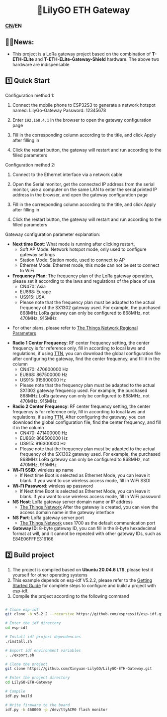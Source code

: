 <h1 align = "center">🌟LilyGO ETH Gateway</h1>

### [CN](./README_CN.MD)/EN

## 🏳️‍🌈News:

* This project is a LoRa gateway project based on the combination of **T-ETH-ELite** and **T-ETH-ELite-Gateway-Shield** hardware. The above two hardware are indispensable

## 1️⃣ Quick Start

Configuration method 1:

1. Connect the mobile phone to ESP32S3 to generate a network hotspot named: LilyGo-Gateway Password: 12345678

2. Enter `192.168.4.1` in the browser to open the gateway configuration page

3. Fill in the corresponding column according to the title, and click Apply after filling in

4. Click the restart button, the gateway will restart and run according to the filled parameters

Configuration method 2:

1. Connect to the Ethernet interface via a network cable

2. Open the Serial monitor, get the connected IP address from the serial monitor, use a computer on the same LAN to enter the serial printed IP address in the browser, and open the gateway configuration page
3. Fill in the corresponding column according to the title, and click Apply after filling in
4. Click the restart button, the gateway will restart and run according to the filled parameters

Gateway configuration parameter explanation:

- **Next time Boot**: What mode is running after clicking restart,
  * Soft AP Mode: Network hotspot mode, only used to configure gateway settings
  * Station Mode: Station mode, used to connect to AP
  * Ethernet Mode: Ethernet mode, this mode can not be set to connect to WiFi
- **Frequency Plan**: The frequency plan of the LoRa gateway operation, please set it according to the laws and regulations of the place of use
  * CN470: Asia
  * EU868: Europe
  * US915: USA
  * Please note that the frequency plan must be adapted to the actual frequency of the SX1302 gateway used. For example, the purchased 868MHz LoRa gateway can only be configured to 868MHz, not 470MHz, 915MHz
* For other plans, please refer to [The Things Network Regional Parameters][1]
- **Radio 1 Center Frequency**: RF center frequency setting, the center frequency is for reference only, fill in according to local laws and regulations, if using [TTN][1], you can download the global configuration file after configuring the gateway, find the center frequency, and fill it in the column
  * CN470: 470600000 Hz
  * EU868: 867500000 Hz
  * US915: 915600000 Hz
  * Please note that the frequency plan must be adapted to the actual SX1302 gateway frequency used. For example, the purchased 868MHz LoRa gateway can only be configured to 868MHz, not 470MHz, 915MHz
- **Radio 2 Center Frequency**: RF center frequency setting, the center frequency is for reference only, fill in according to local laws and regulations, if using [TTN][1], After configuring the gateway, you can download the global configuration file, find the center frequency, and fill it in the column
  * CN470: 471400000 Hz
  * EU868: 868500000 Hz
  * US915: 916300000 Hz
  * Please note that the frequency plan must be adapted to the actual frequency of the SX1302 gateway used. For example, the purchased 868MHz LoRa gateway can only be configured to 868MHz, not 470MHz, 915MHz
- **Wi-Fi SSID**: wireless ap name
  * If Next time Boot is selected as Ethernet Mode, you can leave it blank. If you want to use wireless access mode, fill in WiFi SSDI
- **Wi-Fi Password**: wireless ap password
  * If Next time Boot is selected as Ethernet Mode, you can leave it blank. If you want to use wireless access mode, fill in WiFi password
- **NS Host**: LoRa gateway server domain name or IP address
  * [The Things Network][2] After the gateway is created, you can view the access domain name in the gateway interface
- **NS Port**: LoRa gateway server port
  * [The Things Network][2] uses 1700 as the default communication port
- **Gateway ID**: 8-byte gateway ID, you can fill in the 8-byte hexadecimal format at will, and it cannot be repeated with other gateway IDs, such as E84E06FFFE316166

[1]: https://www.thethingsnetwork.org/docs/lorawan/regional-parameters/
[2]: https://www.thethingsnetwork.org

## 2️⃣ Build project

1. The project is compiled based on **Ubuntu 20.04.6 LTS**, please test it yourself for other operating systems
2. This example depends on esp-idf V5.2.2, please refer to the [Getting Started Guide](https://docs.espressif.com/projects/esp-idf/en/v5.2.2/esp32s3/index.html) for complete steps to configure and build a project with esp-idf.
3. Compile the project according to the following command
   
  ```bash

  # Clone esp-idf
  git clone -b v5.2.2 --recursive https://github.com/espressif/esp-idf.git

  # Enter the idf directory
  cd esp-idf

  # Install idf project dependencies
  ./install.sh

  # Export idf environment variables
  . ./export.sh

  # Clone the project
  git clone https://github.com/Xinyuan-LilyGO/LilyGO-ETH-Gateway.git

  # Enter the project directory
  cd LilyGO-ETH-Gateway

  # Compile
  idf.py build

  # Write firmware to the board
  idf.py -b 468000 -p /dev/ttyACM0 flash monitor

  ```